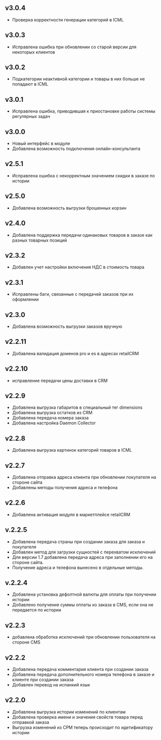 ## v3.0.4
* Проверка корректности генерации категорий в ICML

## v3.0.3
* Исправлена ошибка при обновлении со старой версии для некоторых клиентов

## v3.0.2
* Подкатегории неактивной категории и товары в них больше не попадают в ICML

## v3.0.1
* Исправлена ошибка, приводившая к приостановке работы системы регулярных задач

## v3.0.0
* Новый интерфейс в модуле
* Добавлена возможность подключения онлайн-консультанта

## v2.5.1
* Исправлена ошибка с некорректным значением скидки в заказе по истории

## v2.5.0
* Добавлена возможность выгрузки брошенных корзин

## v2.4.0
* Добавлена поддержка передачи одинаковых товаров в заказе как разных товарных позиций
 
## v2.3.2
* Добавлен учет настройки включения НДС в стоимость товара

## v2.3.1
* Исправлены баги, связанные с передачей заказов при их оформлении

## v2.3.0
* Добавлена возможность выгрузки заказов вручную

## v2.2.11
* Добавлена валидация доменов pro и es в адресах retailCRM

## v2.2.10
* исправление передачи цены доставки в CRM

## v2.2.9
* Добавлена выгрузка габаритов в специальный тег dimensions
* Добавлена выгрузка остатков из CRM
* Добавлена передача номера заказа
* Добавлена настройка Daemon Collector

## v2.2.8
* Добавлена выгрузка картинок категорий товаров в ICML

## v2.2.7
* Добавлена отправка адреса клиента при обновлении покупателя на стороне сайта
* Добавлены методы получения адреса и телефона

## v2.2.6
* Добавлена активация модуля в маркетплейсе retailCRM

## v.2.2.5
* Добавлена передача страны при создании заказа для заказа и покупателя
* Добавлен метод для загрузки сущностей с перехватом исключений
* Для версии 1.7 добавлена передача адреса при заполнении его на стороне сайта.
* Получение адреса и телефона вынесено в отдельные методы.

## v.2.2.4
* Добавлена установка дефолтной валюты для оплаты при получении истории
* Добавлено получение суммы оплаты из заказа в CMS, если она не передается по истории

## v2.2.3
* добавлена обработка исключений при обновлении пользователя на стороне CMS

## v2.2.2
* Добавлена передача комментария клиента при создании заказа
* Добавлена передача дополнительного номера телефона в заказе и клиенте при создании заказа
* Добавлен перевод на испанкий язык 

## v2.2.0
* Добавлена выгрузка истории изменений по клиентам
* Добавлена проверка имени и значения свойств товара перед отправкой заказа
* Выгрузка изменений из СРМ теперь происходит по идетификатору истории
